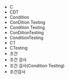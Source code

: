 ﻿- C
- CDT
- Condition
- ConDition Testing
- Condition Testing
- ConDitionTesting
- ConditionTesting
- CT
- CTesting
- 조건
- 조건 검사
- 조건 검사(Condition Testing)
- 조건검사
